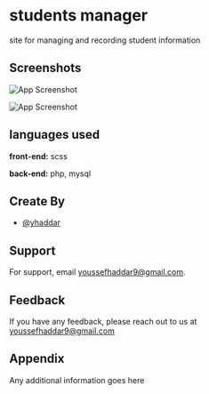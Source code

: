 
# students manager

site for managing and recording student information
## Screenshots

![App Screenshot](https://www8.0zz0.com/2023/03/07/14/431717155.png)


![App Screenshot](https://www14.0zz0.com/2023/03/06/22/226157743.png)


## languages used

**front-end:** scss

**back-end:** php, mysql

##  Create  By

 - [@yhaddar](https://www.instagram.com/yusef_haddar/?hl=fr)


## Support

For support, email youssefhaddar9@gmail.com.


## Feedback

If you have any feedback, please reach out to us at youssefhaddar9@gmail.com


## Appendix

Any additional information goes here



